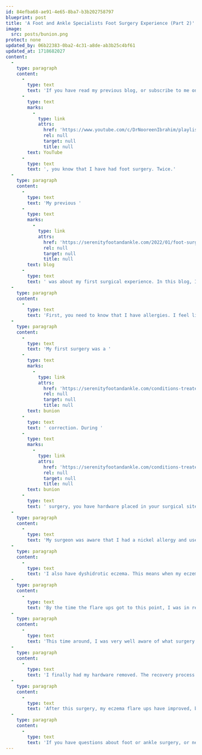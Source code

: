 ```yaml
---
id: 84efba68-ae91-4e65-8ba7-b3b202758797
blueprint: post
title: 'A Foot and Ankle Specialists Foot Surgery Experience (Part 2)'
image:
  src: posts/bunion.png
protect: none
updated_by: 06b22383-0ba2-4c31-a8de-ab3b25c4bf61
updated_at: 1718682027
content:
  -
    type: paragraph
    content:
      -
        type: text
        text: 'If you have read my previous blog, or subscribe to me on '
      -
        type: text
        marks:
          -
            type: link
            attrs:
              href: 'https://www.youtube.com/c/DrNooreenIbrahim/playlists'
              rel: null
              target: null
              title: null
        text: YouTube
      -
        type: text
        text: ', you know that I have had foot surgery. Twice.'
  -
    type: paragraph
    content:
      -
        type: text
        text: 'My previous '
      -
        type: text
        marks:
          -
            type: link
            attrs:
              href: 'https://serenityfootandankle.com/2022/01/foot-surgery-my-foot-surgery-experience-surgery-bunion-pain-bunion-surgery/'
              rel: null
              target: null
              title: null
        text: blog
      -
        type: text
        text: ' was about my first surgical experience. In this blog, I will be sharing my second surgical experience.'
  -
    type: paragraph
    content:
      -
        type: text
        text: 'First, you need to know that I have allergies. I feel like my body hates everything and anything foreign. That includes nickel. I do have a severe nickel allergy and cannot wear jewelry that contains it.'
  -
    type: paragraph
    content:
      -
        type: text
        text: 'My first surgery was a '
      -
        type: text
        marks:
          -
            type: link
            attrs:
              href: 'https://serenityfootandankle.com/conditions-treated/bunion-hallux-abducto-valgus-big-toe-pain-side-of-toe-pain-bunion/'
              rel: null
              target: null
              title: null
        text: bunion
      -
        type: text
        text: ' correction. During '
      -
        type: text
        marks:
          -
            type: link
            attrs:
              href: 'https://serenityfootandankle.com/conditions-treated/bunion-hallux-abducto-valgus-big-toe-pain-side-of-toe-pain-bunion/'
              rel: null
              target: null
              title: null
        text: bunion
      -
        type: text
        text: ' surgery, you have hardware placed in your surgical site that helps keep everything stable while your bones heal. This hardware can have nickel in it.'
  -
    type: paragraph
    content:
      -
        type: text
        text: 'My surgeon was aware that I had a nickel allergy and used titanium hardware instead. However, this hardware can still have small amounts of nickel in it.'
  -
    type: paragraph
    content:
      -
        type: text
        text: 'I also have dyshidrotic eczema. This means when my eczema flares up, I get eczema break outs on my hands and feet. For the first few years after surgery, my eczema was doing well. However, about 2 years after surgery, I noticed that my skin on my left foot was getting eczema flare up right under where my screws were. At the time, it was manageable with topical medication. So, I would just deal with it when and if it happened. At first, it was not that often at all. However, over time my flare ups became more frequent and were spreading as well. I knew that to calm down my eczema I needed to have my hardware removed.'
  -
    type: paragraph
    content:
      -
        type: text
        text: 'By the time the flare ups got to this point, I was in residency. Taking time off during residency can be very difficult. However, I was able to find some time in order to get my hardware removed and recover.'
  -
    type: paragraph
    content:
      -
        type: text
        text: 'This time around, I was very well aware of what surgery entailed and I knew more than details about the surgical process than the average patient! I don’t know if having this information made the process more or less stressful.'
  -
    type: paragraph
    content:
      -
        type: text
        text: 'I finally had my hardware removed. The recovery process was much easier this time, because not as much work was done. The only drawback was that I had to go back to work before my foot was ready, so I dealt with some pain and swelling longer than I had to.'
  -
    type: paragraph
    content:
      -
        type: text
        text: 'After this surgery, my eczema flare ups have improved, but are still present.'
  -
    type: paragraph
    content:
      -
        type: text
        text: 'If you have questions about foot or ankle surgery, or need to have foot or ankle surgery call {{ business:phone }} to schedule an appointment today!'
---
```

